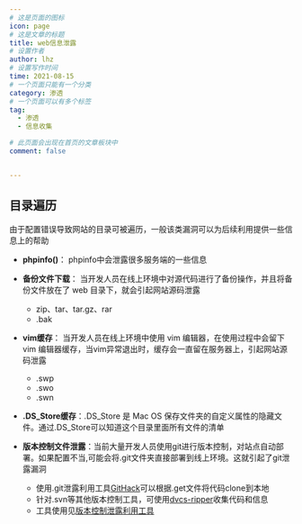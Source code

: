 ```yaml
---
# 这是页面的图标
icon: page
# 这是文章的标题
title: web信息泄露
# 设置作者
author: lhz
# 设置写作时间
time: 2021-08-15
# 一个页面只能有一个分类
category: 渗透
# 一个页面可以有多个标签
tag:
  - 渗透
  - 信息收集

# 此页面会出现在首页的文章板块中
comment: false


---
```


## 目录遍历  
  由于配置错误导致网站的目录可被遍历，一般该类漏洞可以为后续利用提供一些信息上的帮助
   * **phpinfo()**： phpinfo中会泄露很多服务端的一些信息
   * **备份文件下载**： 当开发人员在线上环境中对源代码进行了备份操作，并且将备份文件放在了 web 目录下，就会引起网站源码泄露
     * zip、tar、tar.gz、rar
     * .bak
   * **vim缓存**： 当开发人员在线上环境中使用 vim 编辑器，在使用过程中会留下 vim 编辑器缓存，当vim异常退出时，缓存会一直留在服务器上，引起网站源码泄露
     * .swp
     * .swo
     * .swn
   * **.DS_Store缓存**：.DS_Store 是 Mac OS 保存文件夹的自定义属性的隐藏文件。通过.DS_Store可以知道这个目录里面所有文件的清单

   * **版本控制文件泄露**：当前大量开发人员使用git进行版本控制，对站点自动部署。如果配置不当,可能会将.git文件夹直接部署到线上环境。这就引起了git泄露漏洞
       * 使用.git泄露利用工具[GitHack](https://github.com/BugScanTeam/GitHack)可以根据.get文件将代码clone到本地
       * 针对.svn等其他版本控制工具，可使用[dvcs-ripper](https://github.com/kost/dvcs-ripper)收集代码和信息
       * 工具使用见[版本控制泄露利用工具](/docs/security/tools/dvcs)
